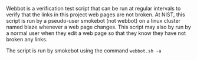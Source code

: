 Webbot is a verification test script that can be run at regular intervals to verify that the links in this project web pages
are not broken. At NIST, this script is run by a pseudo-user smokebot (not webbot) on a linux cluster named blaze whenever a
web page changes.  This script may also by run by a normal user when they edit a web page so that they know they have not 
broken any links.

The script is run by smokebot using the command `webbot.sh -a`
